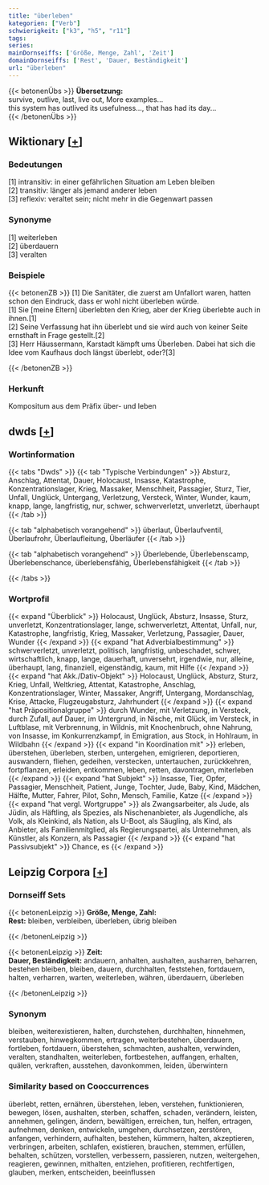 ```yaml
---
title: "überleben"
kategorien: ["Verb"]
schwierigkeit: ["k3", "h5", "r11"]
tags:
series:
mainDornseiffs: ['Größe, Menge, Zahl', 'Zeit']
domainDornseiffs: ['Rest', 'Dauer, Beständigkeit']
url: "überleben"
---
```


{{< betonenÜbs >}}
**Übersetzung:**  
survive, outlive, last, live out, More examples...  
this system has outlived its usefulness..., that has had its day...  
{{< /betonenÜbs >}}

## Wiktionary [[+](https://de.wiktionary.org/wiki/überleben)]

### Bedeutungen
[1] intransitiv: in einer gefährlichen Situation am Leben bleiben  
[2] transitiv: länger als jemand anderer leben  
[3] reflexiv: veraltet sein; nicht mehr in die Gegenwart passen  

### Synonyme
[1] weiterleben  
[2] überdauern  
[3] veralten  

### Beispiele
{{< betonenZB >}}
[1] Die Sanitäter, die zuerst am Unfallort waren, hatten schon den Eindruck, dass er wohl nicht überleben würde.  
[1] Sie [meine Eltern] überlebten den Krieg, aber der Krieg überlebte auch in ihnen.[1]  
[2] Seine Verfassung hat ihn überlebt und sie wird auch von keiner Seite ernsthaft in Frage gestellt.[2]  
[3] Herr Häussermann, Karstadt kämpft ums Überleben. Dabei hat sich die Idee vom Kaufhaus doch längst überlebt, oder?[3]  

{{< /betonenZB >}}
### Herkunft
Kompositum aus dem Präfix über- und leben  



## dwds [[+](https://www.dwds.de/wb/überleben)]

### Wortinformation
{{< tabs "Dwds" >}}
{{< tab "Typische Verbindungen" >}}
Absturz, Anschlag, Attentat, Dauer, Holocaust, Insasse, Katastrophe, Konzentrationslager, Krieg, Massaker, Menschheit, Passagier, Sturz, Tier, Unfall, Unglück, Untergang, Verletzung, Versteck, Winter, Wunder, kaum, knapp, lange, langfristig, nur, schwer, schwerverletzt, unverletzt, überhaupt
{{< /tab >}}

{{< tab "alphabetisch vorangehend" >}}
überlaut, Überlaufventil, Überlaufrohr, Überlaufleitung, Überläufer
{{< /tab >}}

{{< tab "alphabetisch vorangehend" >}}
Überlebende, Überlebenscamp, Überlebenschance, überlebensfähig, Überlebensfähigkeit
{{< /tab >}}

{{< /tabs >}}

### Wortprofil
{{< expand "Überblick" >}} Holocaust, Unglück, Absturz, Insasse, Sturz, unverletzt, Konzentrationslager, lange, schwerverletzt, Attentat, Unfall, nur, Katastrophe, langfristig, Krieg, Massaker, Verletzung, Passagier, Dauer, Wunder {{< /expand >}}
{{< expand "hat Adverbialbestimmung" >}} schwerverletzt, unverletzt, politisch, langfristig, unbeschadet, schwer, wirtschaftlich, knapp, lange, dauerhaft, unversehrt, irgendwie, nur, alleine, überhaupt, lang, finanziell, eigenständig, kaum, mit Hilfe {{< /expand >}}
{{< expand "hat Akk./Dativ-Objekt" >}} Holocaust, Unglück, Absturz, Sturz, Krieg, Unfall, Weltkrieg, Attentat, Katastrophe, Anschlag, Konzentrationslager, Winter, Massaker, Angriff, Untergang, Mordanschlag, Krise, Attacke, Flugzeugabsturz, Jahrhundert {{< /expand >}}
{{< expand "hat Präpositionalgruppe" >}} durch Wunder, mit Verletzung, in Versteck, durch Zufall, auf Dauer, im Untergrund, in Nische, mit Glück, im Versteck, in Luftblase, mit Verbrennung, in Wildnis, mit Knochenbruch, ohne Nahrung, von Insasse, im Konkurrenzkampf, in Emigration, aus Stock, in Hohlraum, in Wildbahn {{< /expand >}}
{{< expand "in Koordination mit" >}} erleben, überstehen, überleben, sterben, untergehen, emigrieren, deportieren, auswandern, fliehen, gedeihen, verstecken, untertauchen, zurückkehren, fortpflanzen, erleiden, entkommen, leben, retten, davontragen, miterleben {{< /expand >}}
{{< expand "hat Subjekt" >}} Insasse, Tier, Opfer, Passagier, Menschheit, Patient, Junge, Tochter, Jude, Baby, Kind, Mädchen, Hälfte, Mutter, Fahrer, Pilot, Sohn, Mensch, Familie, Katze {{< /expand >}}
{{< expand "hat vergl. Wortgruppe" >}} als Zwangsarbeiter, als Jude, als Jüdin, als Häftling, als Spezies, als Nischenanbieter, als Jugendliche, als Volk, als Kleinkind, als Nation, als U-Boot, als Säugling, als Kind, als Anbieter, als Familienmitglied, als Regierungspartei, als Unternehmen, als Künstler, als Konzern, als Passagier {{< /expand >}}
{{< expand "hat Passivsubjekt" >}} Chance, es {{< /expand >}}

## Leipzig Corpora [[+](https://corpora.uni-leipzig.de/en/res?word=überleben&corpusId=deu_newscrawl-public_2018)]

### Dornseiff Sets
{{< betonenLeipzig >}}
**Größe, Menge, Zahl:**  
**Rest:** bleiben, verbleiben, überleben, übrig bleiben  

{{< /betonenLeipzig >}}


{{< betonenLeipzig >}}
**Zeit:**  
**Dauer, Beständigkeit:** andauern, anhalten, aushalten, ausharren, beharren, bestehen bleiben, bleiben, dauern, durchhalten, feststehen, fortdauern, halten, verharren, warten, weiterleben, währen, überdauern, überleben  

{{< /betonenLeipzig >}}

### Synonym
bleiben, weiterexistieren, halten, durchstehen, durchhalten, hinnehmen, verstauben, hinwegkommen, ertragen, weiterbestehen, überdauern, fortleben, fortdauern, überstehen, schmachten, aushalten, verwinden, veralten, standhalten, weiterleben, fortbestehen, auffangen, erhalten, quälen, verkraften, ausstehen, davonkommen, leiden, überwintern


### Similarity based on Cooccurrences
überlebt, retten, ernähren, überstehen, leben, verstehen, funktionieren, bewegen, lösen, aushalten, sterben, schaffen, schaden, verändern, leisten, annehmen, gelingen, ändern, bewältigen, erreichen, tun, helfen, ertragen, aufnehmen, denken, entwickeln, umgehen, durchsetzen, zerstören, anfangen, verhindern, aufhalten, bestehen, kümmern, halten, akzeptieren, verbringen, arbeiten, schlafen, existieren, brauchen, stemmen, erfüllen, behalten, schützen, vorstellen, verbessern, passieren, nutzen, weitergehen, reagieren, gewinnen, mithalten, entziehen, profitieren, rechtfertigen, glauben, merken, entscheiden, beeinflussen


